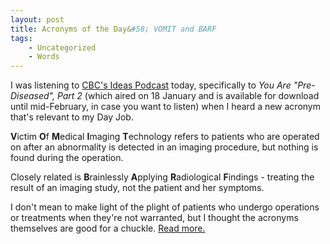 ```yaml
---
layout: post
title: Acronyms of the Day&#58; VOMIT and BARF
tags:
    - Uncategorized
    - Words
---
```

<p>I was listening to <a href="http://www.cbc.ca/ideas/podcast.html">CBC's Ideas Podcast</a> today, specifically to <i>You Are "Pre-Diseased", Part 2</i> (which aired on 18 January and is available for download until mid-February, in case you want to listen) when I heard a new acronym that's relevant to my Day Job.</p>
<p><b>V</b>ictim <b>O</b>f <b>M</b>edical <b>I</b>maging <b>T</b>echnology refers to patients who are operated on after an abnormality is detected in an imaging procedure, but nothing is found during the operation.</p>
<p>Closely related is <b>B</b>rainlessly <b>A</b>pplying <b>R</b>adiological <b>F</b>indings - treating the result of an imaging study, not the patient and her symptoms.</p>

I don't mean to make light of the plight of patients who undergo operations or treatments when they're not warranted, but I thought the acronyms themselves are good for a chuckle. <a href="http://ctsurgcomplications.wikia.com/wiki/VOMIT:_victim_of_medical_%28or_modern%29_imaging_%28or_investigational%29_technology">Read more.</a>
